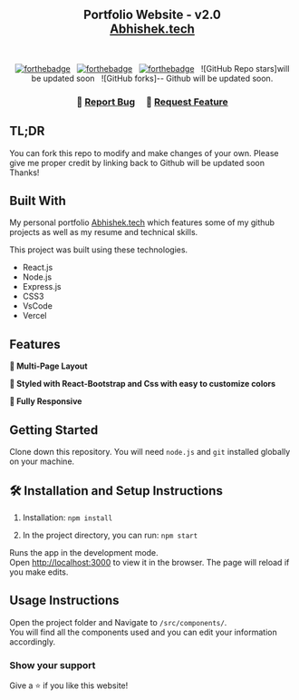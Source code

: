 <h2 align="center">
  Portfolio Website - v2.0<br/>
  <a href="https://Abhishek.vercel.app/" target="_blank">Abhishek.tech</a>
</h2>
<!-- <div align="center">
  <img alt="Demo" src="./Images/readme-img1.png" />
</div>
 -->
<br/>

<center>

[![forthebadge](https://forthebadge.com/images/badges/built-with-love.svg)](https://forthebadge.com) &nbsp;
[![forthebadge](https://forthebadge.com/images/badges/made-with-javascript.svg)](https://forthebadge.com) &nbsp;
[![forthebadge](https://forthebadge.com/images/badges/open-source.svg)](https://forthebadge.com) &nbsp;
![GitHub Repo stars]will be updated soon &nbsp;
![GitHub forks]-- Github will be updated soon.

</center>

<h3 align="center">
    🔹
    <a href=github will be u[dated soon]>Report Bug</a> &nbsp; &nbsp;
    🔹
    <a href="github will be updated soon">Request Feature</a>
</h3>

## TL;DR

You can fork this repo to modify and make changes of your own. Please give me proper credit by linking back to Github will be updated soon Thanks!

## Built With

My personal portfolio <a href="https://Abhishek.vercel.app/" target="_blank">Abhishek.tech</a> which features some of my github projects as well as my resume and technical skills.<br/>

This project was built using these technologies.

- React.js
- Node.js
- Express.js
- CSS3
- VsCode
- Vercel

## Features

**📖 Multi-Page Layout**

**🎨 Styled with React-Bootstrap and Css with easy to customize colors**

**📱 Fully Responsive**

## Getting Started

Clone down this repository. You will need `node.js` and `git` installed globally on your machine.

## 🛠 Installation and Setup Instructions

1. Installation: `npm install`

2. In the project directory, you can run: `npm start`

Runs the app in the development mode.\
Open [http://localhost:3000](http://localhost:3000) to view it in the browser.
The page will reload if you make edits.

## Usage Instructions

Open the project folder and Navigate to `/src/components/`. <br/>
You will find all the components used and you can edit your information accordingly.

### Show your support

Give a ⭐ if you like this website!

